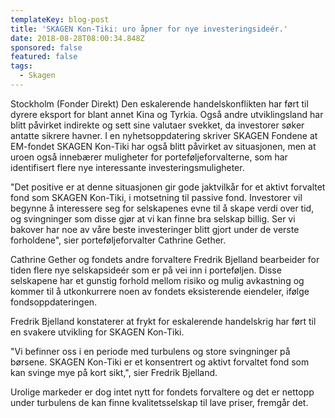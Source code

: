 ```yaml
---
templateKey: blog-post
title: 'SKAGEN Kon-Tiki: uro åpner for nye investeringsideér.'
date: 2018-08-28T08:00:34.848Z
sponsored: false
featured: false
tags:
  - Skagen
---
```

Stockholm (Fonder Direkt) Den eskalerende handelskonflikten har ført til dyrere eksport for blant annet Kina og Tyrkia. Også andre utviklingsland har blitt påvirket indirekte og sett sine valutaer svekket, da investorer søker antatte sikrere havner. I en nyhetsoppdatering skriver SKAGEN Fondene at EM-fondet SKAGEN Kon-Tiki har også blitt påvirket av situasjonen, men at uroen også innebærer muligheter for porteføljeforvalterne, som har identifisert flere nye interessante investeringsmuligheter.



"Det positive er at denne situasjonen gir gode jaktvilkår for et aktivt forvaltet fond som SKAGEN Kon-Tiki, i motsetning til passive fond. Investorer vil begynne å interessere seg for selskapenes evne til å skape verdi over tid, og svingninger som disse gjør at vi kan finne bra selskap billig. Ser vi bakover har noe av våre beste investeringer blitt gjort under de verste forholdene", sier porteføljeforvalter Cathrine Gether.



Cathrine Gether og fondets andre forvaltere Fredrik Bjelland bearbeider for tiden flere nye selskapsideér som er på vei inn i porteføljen. Disse selskapene har et gunstig forhold mellom risiko og mulig avkastning og kommer til å utkonkurrere noen av fondets eksisterende eiendeler, ifølge fondsoppdateringen.



Fredrik Bjelland konstaterer at frykt for eskalerende handelskrig har ført til en svakere utvikling for SKAGEN Kon-Tiki.



"Vi befinner oss i en periode med turbulens og store svingninger på børsene. SKAGEN Kon-Tiki er et konsentrert og aktivt forvaltet fond som kan svinge mye på kort sikt,", sier Fredrik Bjelland.



Urolige markeder er dog intet nytt for fondets forvaltere og det er nettopp under turbulens de kan finne kvalitetsselskap til lave priser, fremgår det.
